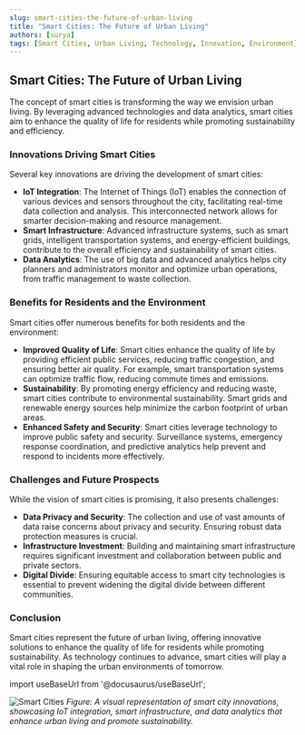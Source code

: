 ```yaml
---
slug: smart-cities-the-future-of-urban-living
title: "Smart Cities: The Future of Urban Living"
authors: [surya]
tags: [Smart Cities, Urban Living, Technology, Innovation, Environment]
---
```


## Smart Cities: The Future of Urban Living

The concept of smart cities is transforming the way we envision urban living. By leveraging advanced technologies and data analytics, smart cities aim to enhance the quality of life for residents while promoting sustainability and efficiency.

### Innovations Driving Smart Cities

Several key innovations are driving the development of smart cities:

- **IoT Integration**: The Internet of Things (IoT) enables the connection of various devices and sensors throughout the city, facilitating real-time data collection and analysis. This interconnected network allows for smarter decision-making and resource management.
- **Smart Infrastructure**: Advanced infrastructure systems, such as smart grids, intelligent transportation systems, and energy-efficient buildings, contribute to the overall efficiency and sustainability of smart cities.
- **Data Analytics**: The use of big data and advanced analytics helps city planners and administrators monitor and optimize urban operations, from traffic management to waste collection.

### Benefits for Residents and the Environment

Smart cities offer numerous benefits for both residents and the environment:

- **Improved Quality of Life**: Smart cities enhance the quality of life by providing efficient public services, reducing traffic congestion, and ensuring better air quality. For example, smart transportation systems can optimize traffic flow, reducing commute times and emissions.
- **Sustainability**: By promoting energy efficiency and reducing waste, smart cities contribute to environmental sustainability. Smart grids and renewable energy sources help minimize the carbon footprint of urban areas.
- **Enhanced Safety and Security**: Smart cities leverage technology to improve public safety and security. Surveillance systems, emergency response coordination, and predictive analytics help prevent and respond to incidents more effectively.

### Challenges and Future Prospects

While the vision of smart cities is promising, it also presents challenges:

- **Data Privacy and Security**: The collection and use of vast amounts of data raise concerns about privacy and security. Ensuring robust data protection measures is crucial.
- **Infrastructure Investment**: Building and maintaining smart infrastructure requires significant investment and collaboration between public and private sectors.
- **Digital Divide**: Ensuring equitable access to smart city technologies is essential to prevent widening the digital divide between different communities.

### Conclusion

Smart cities represent the future of urban living, offering innovative solutions to enhance the quality of life for residents while promoting sustainability. As technology continues to advance, smart cities will play a vital role in shaping the urban environments of tomorrow.


import useBaseUrl from '@docusaurus/useBaseUrl';

<div className="text-center">
  <img 
    src={require('./smart-cities.jpeg').default}
    alt="Smart Cities"
    style={{
      maxWidth: '800px',
      width: '100%',
      height: 'auto',
      margin: '20px auto',
      display: 'block'
    }}
  />
  <em className="text-gray-600">
    Figure: A visual representation of smart city innovations, showcasing IoT integration, smart infrastructure, and data analytics that enhance urban living and promote sustainability.
  </em>
</div>
